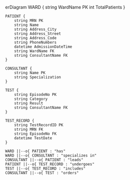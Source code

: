 erDiagram
    WARD {
        string WardName PK
        int TotalPatients
    }

    PATIENT {
        string MRN PK
        string Name
        string Address_City
        string Address_Street
        string Address_Code
        string PhoneNumbers
        datetime AdmissionDateTime
        string WardName FK
        string ConsultantName FK
    }

    CONSULTANT {
        string Name PK
        string Specialization
    }

    TEST {
        string EpisodeNo PK
        string Category
        string Result
        string ConsultantName FK
    }

    TEST_RECORD {
        string TestRecordID PK
        string MRN FK
        string EpisodeNo FK
        datetime TestDate
    }

    WARD ||--o{ PATIENT : "has"
    WARD ||--o{ CONSULTANT : "specializes in"
    CONSULTANT ||--o{ PATIENT : "leads"
    PATIENT ||--o{ TEST_RECORD : "undergoes"
    TEST ||--o{ TEST_RECORD : "includes"
    CONSULTANT ||--o{ TEST : "orders"
